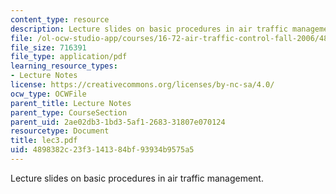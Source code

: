 ```yaml
---
content_type: resource
description: Lecture slides on basic procedures in air traffic management.
file: /ol-ocw-studio-app/courses/16-72-air-traffic-control-fall-2006/4898382c23f3141384bf93934b9575a5_lec3.pdf
file_size: 716391
file_type: application/pdf
learning_resource_types:
- Lecture Notes
license: https://creativecommons.org/licenses/by-nc-sa/4.0/
ocw_type: OCWFile
parent_title: Lecture Notes
parent_type: CourseSection
parent_uid: 2ae02db3-1bd3-5af1-2683-31807e070124
resourcetype: Document
title: lec3.pdf
uid: 4898382c-23f3-1413-84bf-93934b9575a5
---
```

Lecture slides on basic procedures in air traffic management.